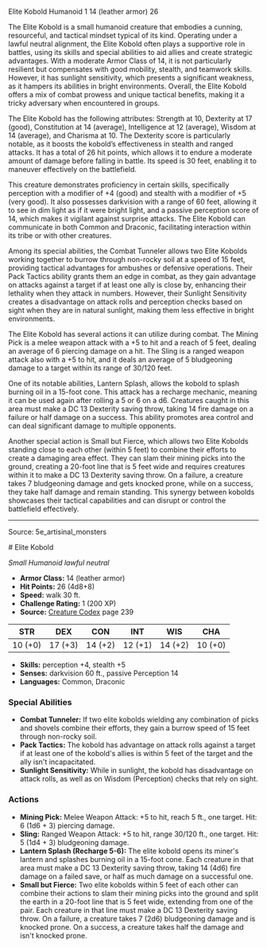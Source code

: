 <MonsterName/>Elite Kobold</MonsterName>
<CreatureType/>Humanoid</CreatureType>
<CR/>1</CR>
<AC/>14 (leather armor)</AC>
<HP/>26</HP>
<summary>The Elite Kobold is a small humanoid creature that embodies a cunning, resourceful, and tactical mindset typical of its kind. Operating under a lawful neutral alignment, the Elite Kobold often plays a supportive role in battles, using its skills and special abilities to aid allies and create strategic advantages. With a moderate Armor Class of 14, it is not particularly resilient but compensates with good mobility, stealth, and teamwork skills. However, it has sunlight sensitivity, which presents a significant weakness, as it hampers its abilities in bright environments. Overall, the Elite Kobold offers a mix of combat prowess and unique tactical benefits, making it a tricky adversary when encountered in groups.</summary>

<detail>

The Elite Kobold has the following attributes: Strength at 10, Dexterity at 17 (good), Constitution at 14 (average), Intelligence at 12 (average), Wisdom at 14 (average), and Charisma at 10. The Dexterity score is particularly notable, as it boosts the kobold’s effectiveness in stealth and ranged attacks. It has a total of 26 hit points, which allows it to endure a moderate amount of damage before falling in battle. Its speed is 30 feet, enabling it to maneuver effectively on the battlefield.

This creature demonstrates proficiency in certain skills, specifically perception with a modifier of +4 (good) and stealth with a modifier of +5 (very good). It also possesses darkvision with a range of 60 feet, allowing it to see in dim light as if it were bright light, and a passive perception score of 14, which makes it vigilant against surprise attacks. The Elite Kobold can communicate in both Common and Draconic, facilitating interaction within its tribe or with other creatures.

Among its special abilities, the Combat Tunneler allows two Elite Kobolds working together to burrow through non-rocky soil at a speed of 15 feet, providing tactical advantages for ambushes or defensive operations. Their Pack Tactics ability grants them an edge in combat, as they gain advantage on attacks against a target if at least one ally is close by, enhancing their lethality when they attack in numbers. However, their Sunlight Sensitivity creates a disadvantage on attack rolls and perception checks based on sight when they are in natural sunlight, making them less effective in bright environments.

The Elite Kobold has several actions it can utilize during combat. The Mining Pick is a melee weapon attack with a +5 to hit and a reach of 5 feet, dealing an average of 6 piercing damage on a hit. The Sling is a ranged weapon attack also with a +5 to hit, and it deals an average of 5 bludgeoning damage to a target within its range of 30/120 feet.

One of its notable abilities, Lantern Splash, allows the kobold to splash burning oil in a 15-foot cone. This attack has a recharge mechanic, meaning it can be used again after rolling a 5 or 6 on a d6. Creatures caught in this area must make a DC 13 Dexterity saving throw, taking 14 fire damage on a failure or half damage on a success. This ability promotes area control and can deal significant damage to multiple opponents.

Another special action is Small but Fierce, which allows two Elite Kobolds standing close to each other (within 5 feet) to combine their efforts to create a damaging area effect. They can slam their mining picks into the ground, creating a 20-foot line that is 5 feet wide and requires creatures within it to make a DC 13 Dexterity saving throw. On a failure, a creature takes 7 bludgeoning damage and gets knocked prone, while on a success, they take half damage and remain standing. This synergy between kobolds showcases their tactical capabilities and can disrupt or control the battlefield effectively.</detail>



---

Source: 5e_artisinal_monsters

<statblock>
# Elite Kobold

*Small* *Humanoid* *lawful neutral*

- **Armor Class:** 14 (leather armor)
- **Hit Points:** 26 (4d8+8)
- **Speed:** walk 30 ft.
- **Challenge Rating:** 1 (200 XP)
- **Source:** [Creature Codex](https://koboldpress.com/kpstore/product/creature-codex-for-5th-edition-dnd) page 239

| STR | DEX | CON | INT | WIS | CHA |
| --- | --- | --- | --- | --- | --- |
| 10 (+0) | 17 (+3) | 14 (+2) | 12 (+1) | 14 (+2) | 10 (+0) |

- **Skills:** perception +4, stealth +5
- **Senses:** darkvision 60 ft., passive Perception 14
- **Languages:** Common, Draconic

### Special Abilities

- **Combat Tunneler:** If two elite kobolds wielding any combination of picks and shovels combine their efforts, they gain a burrow speed of 15 feet through non-rocky soil.
- **Pack Tactics:** The kobold has advantage on attack rolls against a target if at least one of the kobold's allies is within 5 feet of the target and the ally isn't incapacitated.
- **Sunlight Sensitivity:** While in sunlight, the kobold has disadvantage on attack rolls, as well as on Wisdom (Perception) checks that rely on sight.

### Actions

- **Mining Pick:** Melee Weapon Attack: +5 to hit, reach 5 ft., one target. Hit: 6 (1d6 + 3) piercing damage.
- **Sling:** Ranged Weapon Attack: +5 to hit, range 30/120 ft., one target. Hit: 5 (1d4 + 3) bludgeoning damage.
- **Lantern Splash (Recharge 5-6):** The elite kobold opens its miner's lantern and splashes burning oil in a 15-foot cone. Each creature in that area must make a DC 13 Dexterity saving throw, taking 14 (4d6) fire damage on a failed save, or half as much damage on a successful one.
- **Small but Fierce:** Two elite kobolds within 5 feet of each other can combine their actions to slam their mining picks into the ground and split the earth in a 20-foot line that is 5 feet wide, extending from one of the pair. Each creature in that line must make a DC 13 Dexterity saving throw. On a failure, a creature takes 7 (2d6) bludgeoning damage and is knocked prone. On a success, a creature takes half the damage and isn't knocked prone.


</statblock>


